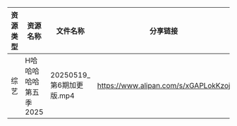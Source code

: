 | 资源类型 | 资源名称          | 文件名称                | 分享链接                                 | 更新时间                |
| ---- | ------------- | ------------------- | ------------------------------------ | ------------------- |
| 综艺   | H哈哈哈哈哈第五季2025 | 20250519_第6期加更版.mp4 | https://www.alipan.com/s/xGAPLokKzoj | 2025-05-19 13:05:55 |

